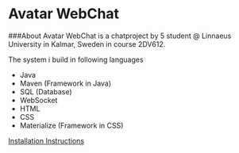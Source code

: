 # Avatar WebChat

###About
Avatar WebChat is a chatproject by 5 student @ Linnaeus University in Kalmar, Sweden in course 2DV612.

The system i build in following languages

* Java
* Maven (Framework in Java)
* SQL (Database)
* WebSocket
* HTML
* CSS
* Materialize (Framework in CSS)
   

[Installation Instructions](https://github.com/ks222rt/AvatarWebChatTeam2/wiki/Installation-Instructions)
